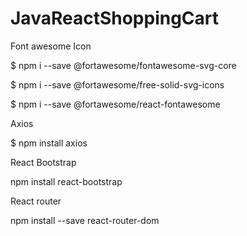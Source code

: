 # JavaReactShoppingCart

Font awesome Icon


$ npm i --save @fortawesome/fontawesome-svg-core


$ npm i --save @fortawesome/free-solid-svg-icons


$ npm i --save @fortawesome/react-fontawesome


Axios


$ npm install axios


React Bootstrap


npm install react-bootstrap


React router


npm install --save react-router-dom
